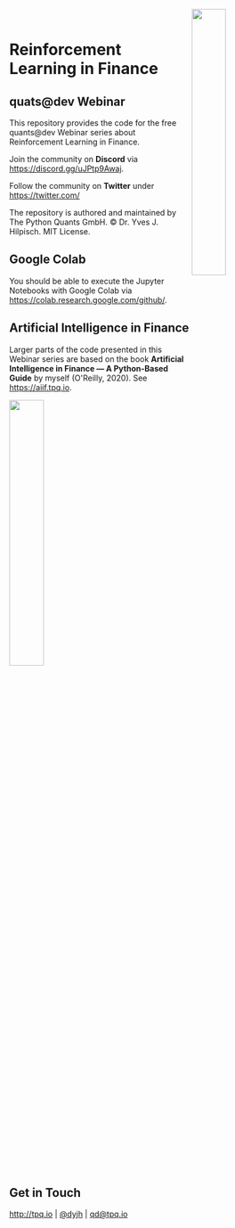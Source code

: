 
<img src="https://certificate.tpq.io/quantsdev_logo.png" width=35% align=right><br>

# Reinforcement Learning in Finance

## quats@dev Webinar

This repository provides the code for the free quants@dev Webinar series about Reinforcement Learning in Finance.

Join the community on **Discord** via https://discord.gg/uJPtp9Awaj.

Follow the community on **Twitter** under https://twitter.com/

The repository is authored and maintained by The Python Quants GmbH. &copy; Dr. Yves J. Hilpisch. MIT License.

## Google Colab

You should be able to execute the Jupyter Notebooks with Google Colab via https://colab.research.google.com/github/.

## Artificial Intelligence in Finance

Larger parts of the code presented in this Webinar series are based on the book **Artificial Intelligence in Finance &mdash; A Python-Based Guide** by myself (O'Reilly, 2020). See https://aiif.tpq.io.

<img src="https://hilpisch.com/aiif_cover_color.png" width=35%><br><br>


## Get in Touch

<a href="http://tpq.io" target="_blank">http://tpq.io</a> | <a href="http://twitter.com/dyjh" target="_blank">@dyjh</a> | <a href="mailto:training@tpq.io">qd@tpq.io</a>
